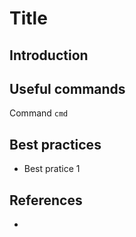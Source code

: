 # Title

## Introduction

## Useful commands

Command `cmd`

## Best practices

- Best pratice 1

## References

- []()